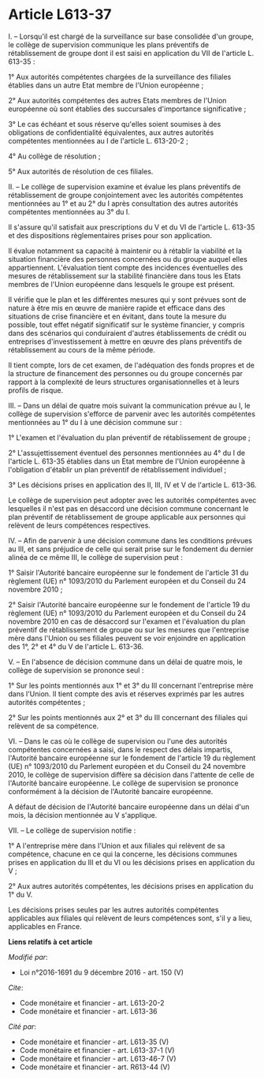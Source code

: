 # Article L613-37

I. – Lorsqu'il est chargé de la surveillance sur base consolidée d'un groupe, le collège de supervision communique les plans
préventifs de rétablissement de groupe dont il est saisi en application du VII de l'article L. 613-35 :

1° Aux autorités compétentes chargées de la surveillance des filiales établies dans un autre Etat membre de l'Union
européenne ;

2° Aux autorités compétentes des autres Etats membres de l'Union européenne où sont établies des succursales d'importance
significative ;

3° Le cas échéant et sous réserve qu'elles soient soumises à des obligations de confidentialité équivalentes, aux autres
autorités compétentes mentionnées au I de l'article L. 613-20-2 ;

4° Au collège de résolution ;

5° Aux autorités de résolution de ces filiales.

II. – Le collège de supervision examine et évalue les plans préventifs de rétablissement de groupe conjointement avec les
autorités compétentes mentionnées au 1° et au 2° du I après consultation des autres autorités compétentes mentionnées au 3°
du I.

Il s'assure qu'il satisfait aux prescriptions du V et du VI de l'article L. 613-35 et des dispositions règlementaires prises
pour son application.

Il évalue notamment sa capacité à maintenir ou à rétablir la viabilité et la situation financière des personnes concernées ou
du groupe auquel elles appartiennent. L'évaluation tient compte des incidences éventuelles des mesures de rétablissement sur
la stabilité financière dans tous les Etats membres de l'Union européenne dans lesquels le groupe est présent.

Il vérifie que le plan et les différentes mesures qui y sont prévues sont de nature à être mis en œuvre de manière rapide et
efficace dans des situations de crise financière et en évitant, dans toute la mesure du possible, tout effet négatif
significatif sur le système financier, y compris dans des scénarios qui conduiraient d'autres établissements de crédit ou
entreprises d'investissement à mettre en œuvre des plans préventifs de rétablissement au cours de la même période.

Il tient compte, lors de cet examen, de l'adéquation des fonds propres et de la structure de financement des personnes ou du
groupe concernés par rapport à la complexité de leurs structures organisationnelles et à leurs profils de risque.

III. – Dans un délai de quatre mois suivant la communication prévue au I, le collège de supervision s'efforce de parvenir
avec les autorités compétentes mentionnées au 1° du I à une décision commune sur :

1° L'examen et l'évaluation du plan préventif de rétablissement de groupe ;

2° L'assujettissement éventuel des personnes mentionnées au 4° du I de l'article L. 613-35 établies dans un Etat membre de
l'Union européenne à l'obligation d'établir un plan préventif de rétablissement individuel ;

3° Les décisions prises en application des II, III, IV et V de l'article L. 613-36.

Le collège de supervision peut adopter avec les autorités compétentes avec lesquelles il n'est pas en désaccord une décision
commune concernant le plan préventif de rétablissement de groupe applicable aux personnes qui relèvent de leurs compétences
respectives.

IV. – Afin de parvenir à une décision commune dans les conditions prévues au III, et sans préjudice de celle qui serait prise
sur le fondement du dernier alinéa de ce même III, le collège de supervision peut :

1° Saisir l'Autorité bancaire européenne sur le fondement de l'article 31 du règlement (UE) n° 1093/2010 du Parlement
européen et du Conseil du 24 novembre 2010 ;

2° Saisir l'Autorité bancaire européenne sur le fondement de l'article 19 du règlement (UE) n° 1093/2010 du Parlement
européen et du Conseil du 24 novembre 2010 en cas de désaccord sur l'examen et l'évaluation du plan préventif de
rétablissement de groupe ou sur les mesures que l'entreprise mère dans l'Union ou ses filiales peuvent se voir enjoindre en
application des 1°, 2° et 4° du V de l'article L. 613-36.

V. – En l'absence de décision commune dans un délai de quatre mois, le collège de supervision se prononce seul :

1° Sur les points mentionnés aux 1° et 3° du III concernant l'entreprise mère dans l'Union. Il tient compte des avis et
réserves exprimés par les autres autorités compétentes ;

2° Sur les points mentionnés aux 2° et 3° du III concernant des filiales qui relèvent de sa compétence.

VI. – Dans le cas où le collège de supervision ou l'une des autorités compétentes concernées a saisi, dans le respect des
délais impartis, l'Autorité bancaire européenne sur le fondement de l'article 19 du règlement (UE) n° 1093/2010 du Parlement
européen et du Conseil du 24 novembre 2010, le collège de supervision diffère sa décision dans l'attente de celle de
l'Autorité bancaire européenne. Le collège de supervision se prononce conformément à la décision de l'Autorité bancaire
européenne.

A défaut de décision de l'Autorité bancaire européenne dans un délai d'un mois, la décision mentionnée au V s'applique.

VII. – Le collège de supervision notifie :

1° A l'entreprise mère dans l'Union et aux filiales qui relèvent de sa compétence, chacune en ce qui la concerne, les
décisions communes prises en application du III et du VI ou les décisions prises en application du V ;

2° Aux autres autorités compétentes, les décisions prises en application du 1° du V.

Les décisions prises seules par les autres autorités compétentes applicables aux filiales qui relèvent de leurs compétences
sont, s'il y a lieu, applicables en France.

**Liens relatifs à cet article**

_Modifié par_:

  - Loi n°2016-1691 du 9 décembre 2016 - art. 150 (V)

_Cite_:

  - Code monétaire et financier - art. L613-20-2
  - Code monétaire et financier - art. L613-36

_Cité par_:

  - Code monétaire et financier - art. L613-35 (V)
  - Code monétaire et financier - art. L613-37-1 (V)
  - Code monétaire et financier - art. L613-46-7 (V)
  - Code monétaire et financier - art. R613-44 (V)
